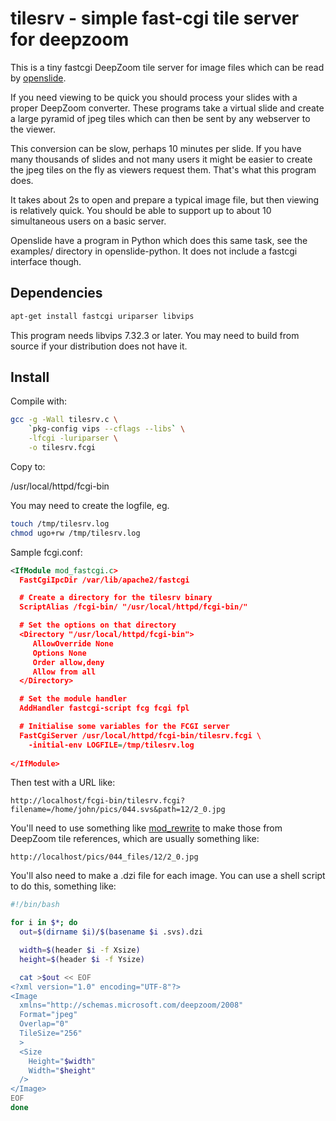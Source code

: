 # tilesrv - simple fast-cgi tile server for deepzoom

This is a tiny fastcgi DeepZoom tile server for image files which can be read 
by [openslide](http://openslide.org/). 

If you need viewing to be quick you should process your slides with a
proper DeepZoom converter. These programs take a virtual slide and create a
large pyramid of jpeg tiles which can then be sent by any webserver to the
viewer.

This conversion can be slow, perhaps 10 minutes per slide. If you have
many thousands of slides and not many users it might be easier to create the
jpeg tiles on the fly as viewers request them. That's what this program does.

It takes about 2s to open and prepare a typical image file, but then viewing
is relatively quick. You should be able to support up to about 10 
simultaneous users on a basic server. 

Openslide have a program in Python which does this same task, see the
examples/ directory in openslide-python. It does not include a fastcgi
interface though. 

## Dependencies

```bash
apt-get install fastcgi uriparser libvips
```

This program needs libvips 7.32.3 or later. You may need to build
from source if your distribution does not have it. 

## Install

Compile with:

```bash
gcc -g -Wall tilesrv.c \
	`pkg-config vips --cflags --libs` \
	-lfcgi -luriparser \
	-o tilesrv.fcgi
```

Copy to:

/usr/local/httpd/fcgi-bin

You may need to create the logfile, eg.

```bash
touch /tmp/tilesrv.log
chmod ugo+rw /tmp/tilesrv.log
```

Sample fcgi.conf:

```xml
<IfModule mod_fastcgi.c>
  FastCgiIpcDir /var/lib/apache2/fastcgi

  # Create a directory for the tilesrv binary
  ScriptAlias /fcgi-bin/ "/usr/local/httpd/fcgi-bin/"

  # Set the options on that directory
  <Directory "/usr/local/httpd/fcgi-bin">
     AllowOverride None
     Options None
     Order allow,deny
     Allow from all
  </Directory>

  # Set the module handler
  AddHandler fastcgi-script fcg fcgi fpl

  # Initialise some variables for the FCGI server
  FastCgiServer /usr/local/httpd/fcgi-bin/tilesrv.fcgi \
    -initial-env LOGFILE=/tmp/tilesrv.log 
  
</IfModule>
```

Then test with a URL like:

```
http://localhost/fcgi-bin/tilesrv.fcgi?filename=/home/john/pics/044.svs&path=12/2_0.jpg
```

You'll need to use something like
[mod_rewrite](http://httpd.apache.org/docs/current/mod/mod_rewrite.html) to
make those from DeepZoom tile references, which are usually something like:

```
http://localhost/pics/044_files/12/2_0.jpg
```

You'll also need to make a .dzi file for each image. You can use a shell script
to do this, something like:

```bash
#!/bin/bash

for i in $*; do
  out=$(dirname $i)/$(basename $i .svs).dzi

  width=$(header $i -f Xsize)
  height=$(header $i -f Ysize)

  cat >$out << EOF
<?xml version="1.0" encoding="UTF-8"?>
<Image
  xmlns="http://schemas.microsoft.com/deepzoom/2008"
  Format="jpeg"
  Overlap="0"
  TileSize="256"
  >
  <Size
    Height="$width"
    Width="$height"
  />
</Image>
EOF
done
```
